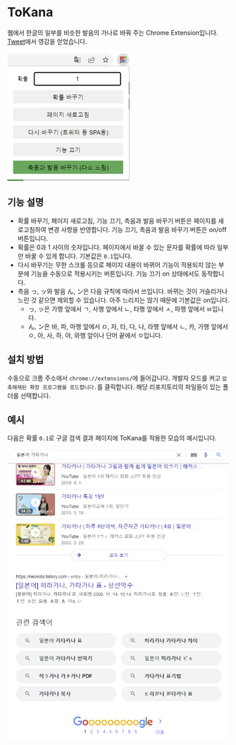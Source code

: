 # ToKana
웹에서 한글의 일부를 비슷한 발음의 가나로 바꿔 주는 Chrome Extension입니다. [Tweet](https://twitter.com/I_Ia_oO/status/1526738284260470784)에서 영감을 얻었습니다.

![example](example.png)

## 기능 설명
* 확률 바꾸기, 페이지 새로고침, 기능 끄기, 촉음과 발음 바꾸기 버튼은 페이지를 새로고침하여 변경 사항을 반영합니다. 기능 끄기, 촉음과 발음 바꾸기 버튼은 on/off 버튼입니다.
* 확률은 0과 1 사이의 숫자입니다. 페이지에서 바꿀 수 있는 문자를 확률에 따라 일부만 바꿀 수 있게 합니다. 기본값은 `0.1`입니다.
* 다시 바꾸기는 무한 스크롤 등으로 페이지 내용이 바뀌어 기능이 적용되지 않는 부분에 기능을 수동으로 적용시키는 버튼입니다. 기능 끄기 on 상태에서도 동작합니다.
* 촉음 っ, ッ와 발음 ん, ン은 다음 규칙에 따라서 쓰입니다. 바뀌는 것이 거슬리거나 느린 것 같으면 제외할 수 있습니다. 아주 느리지는 않기 때문에 기본값은 on입니다.
  * っ, ッ은 가행 앞에서 ㄱ, 사행 앞에서 ㄴ, 타행 앞에서 ㅅ, 파행 앞에서 ㅂ입니다.
  * ん, ン은 바, 파, 마행 앞에서 ㅁ, 자, 타, 다, 나, 라행 앞에서 ㄴ, 카, 가행 앞에서 ㅇ, 아, 사, 하, 야, 와행 앞이나 단어 끝에서 ㅇ입니다.

## 설치 방법
수동으로 크롬 주소에서 `chrome://extensions/`에 들어갑니다. 개발자 모드를 켜고 `압축해제된 확장 프로그램을 로드합니다.`를 클릭합니다. 해당 리포지토리의 파일들이 있는 폴더를 선택합니다.

## 예시
다음은 확률 `0.1`로 구글 검색 결과 페이지에 ToKana를 적용한 모습의 예시입니다.

![sample](sample.png)
